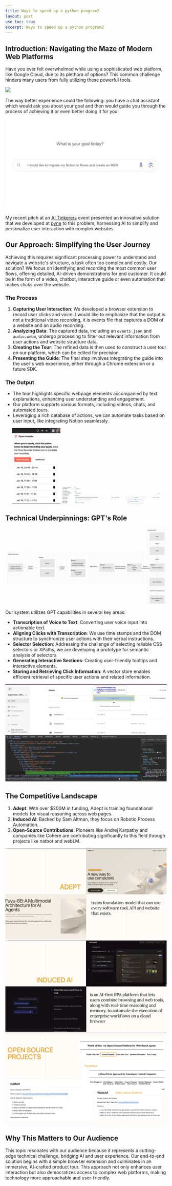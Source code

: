 ```yaml
---
title: Ways to speed up a python program2
layout: post
use_toc: true
excerpt: Ways to speed up a python program2
---
```

## Introduction: Navigating the Maze of Modern Web Platforms


Have you ever felt overwhelmed while using a sophisticated web platform, like Google Cloud, due to its plethora of options? 
This common challenge hinders many users from fully utilizing these powerful tools. 

<div class="col-12 col-sm-4 image-wrapper">
    <img src="{{ site.baseurl }}/images/Unlocking_AHA_Moments/gcp.png">
</div>

The way better experience could the following: you have a chat assistant which would 
ask you about your goal and then would guide you through the process of achieving it or even 
better doing it for you!

![image](./images/Unlocking_AHA_Moments/better_experience.png)

My recent pitch at an [AI Tinkerers](https://munich.aitinkerers.org/) event presented an innovative solution that we developed at [pyne](pyne.ai) to this problem, harnessing AI to simplify and personalize user interaction with complex websites.

## Our Approach: Simplifying the User Journey

Achieving this requires significant processing power to understand and navigate 
a website's structure, a task often too complex and costly. Our solution? 
We focus on identifying and recording the most common user flows, offering detailed, 
AI-driven demonstrations for end customer. It could be in the form of a video, chatbot, interactive guide 
or even automation that makes clicks over the website.

### The Process

1. **Capturing User Interaction**: We developed a browser extension to record user clicks and voice. I would like to emphasize that the output is not a traditional video recording, it is events file that captures a DOM of a website and an audio recording.
2. **Analyzing Data**: The captured data, including an `events.json` and `audio.webm`, undergo processing to filter out relevant information from user actions and website structure data.
3. **Creating the Tour**: The refined data is then used to construct a user tour on our platform, which can be edited for precision.
4. **Presenting the Guide**: The final step involves integrating the guide into the user's web experience, either through a Chrome extension or a future SDK.

### The Output

- The tour highlights specific webpage elements accompanied by text explanations, enhancing user understanding and engagement.
- Our platform supports various formats, including videos, chats, and automated tours.
- Leveraging a rich database of actions, we can automate tasks based on user input, like integrating Notion seamlessly.

<p align="center">
  <img src="./images/Unlocking_AHA_Moments/chrome_extension.png" alt="Image 1" style="width: 30%;"/>
  <img src="./images/Unlocking_AHA_Moments/guide.png" alt="Image 2" style="width: 30%;"/>
  <img src="./images/Unlocking_AHA_Moments/click_tour.png" alt="Image 3" style="width: 30%;"/>
</p>


## Technical Underpinnings: GPT's Role

![image](./images/Unlocking_AHA_Moments/system_design.png)


Our system utilizes GPT capabilities in several key areas:

- **Transcription of Voice to Text**: Converting user voice input into actionable text.
- **Aligning Clicks with Transcription**: We use time stamps and the DOM structure to synchronize user actions with their verbal instructions.
- **Selector Selection**: Addressing the challenge of selecting reliable CSS selectors or XPaths, we are developing a prototype for semantic analysis of selectors.
- **Generating Interactive Sections**: Creating user-friendly tooltips and interactive elements.
- **Storing and Retrieving Click Information**: A vector store enables efficient retrieval of specific user actions and related information.

![image](./images/Unlocking_AHA_Moments/selectors.png)


## The Competitive Landscape

1. **Adept**: With over $200M in funding, Adept is training foundational models for visual reasoning across web pages.
2. **Induced AI**: Backed by Sam Altman, they focus on Robotic Process Automation.
3. **Open-Source Contributions**: Pioneers like Andrej Karpathy and companies like Cohere are contributing significantly to this field through projects like natbot and webLM.

![image](./images/Unlocking_AHA_Moments/adept.png)
![image](./images/Unlocking_AHA_Moments/induced_ai.png)
![image](./images/Unlocking_AHA_Moments/open_source_projects.png)

## Why This Matters to Our Audience

This topic resonates with our audience because it represents a cutting-edge technical challenge, bridging AI and user experience. Our end-to-end solution begins with a simple browser extension and culminates in an immersive, AI-crafted product tour. This approach not only enhances user interaction but also democratizes access to complex web platforms, making technology more approachable and user-friendly.
